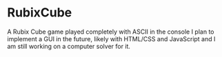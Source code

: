 # RubixCube
A Rubix Cube game played completely with ASCII in the console
I plan to implement a GUI in the future, likely with HTML/CSS and JavaScript
and I am still working on a computer solver for it.
